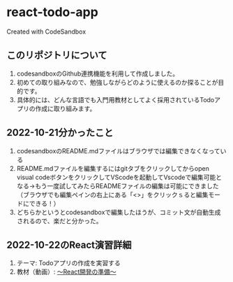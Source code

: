 # react-todo-app
Created with CodeSandbox

## このリポジトリについて

1. codesandboxのGithub連携機能を利用して作成しました。
1. 初めての取り組みなので、勉強しながらどのように使えるのか探ることが目的です。
1. 具体的には、どんな言語でも入門用教材としてよく採用されているTodoアプリの作成に取り組みます。

## 2022-10-21分かったこと
1. codesandboxのREADME.mdファイルはブラウザでは編集できなくなっている
1. README.mdファイルを編集するにはgitタブをクリックしてからopen visual codeボタンをクリックしてVScodeを起動してVscodeで編集可能となる→もう一度試してみたらREADMEファイルの編集は可能にできました（ブラウザでも編集ペインの右上にある「<>」をクリックｓると編集モードにできる！）
1. どちらかというとcodesandboxで編集したほうが、コミット文が自動生成されるので、楽だと分かった。

## 2022-10-22のReact演習詳細
1. テーマ: Todoアプリの作成を実習する
1. 教材（動画）: [～React開発の準備～](https://youtu.be/rUY3MSvyKrU?t=4654)
